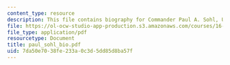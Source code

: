 ```yaml
---
content_type: resource
description: This file contains biography for Commander Paul A. Sohl, USN.
file: https://ol-ocw-studio-app-production.s3.amazonaws.com/courses/16-885j-aircraft-systems-engineering-fall-2004/7da50e7038fe233a0c3d5dd85d8ba57f_paul_sohl_bio.pdf
file_type: application/pdf
resourcetype: Document
title: paul_sohl_bio.pdf
uid: 7da50e70-38fe-233a-0c3d-5dd85d8ba57f
---
```

